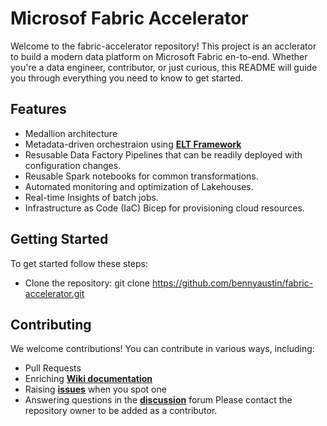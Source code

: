 # Microsof Fabric Accelerator
Welcome to the fabric-accelerator repository! This project is an acclerator to build a modern data platform on Microsoft Fabric en-to-end. Whether you're a data engineer, contributor, or just curious, this README will guide you through everything you need to know to get started.

## Features
- Medallion architecture
- Metadata-driven orchestraion using **[ELT Framework](https://github.com/bennyaustin/elt-framework)**
- Resusable Data Factory Pipelines that can be readily deployed with configuration changes.
- Reusable Spark notebooks for common transformations.
- Automated monitoring and optimization of Lakehouses.
- Real-time Insights of batch jobs.
- Infrastructure as Code (IaC) Bicep for provisioning cloud resources.

## Getting Started
To get started follow these steps:
- Clone the repository: git clone https://github.com/bennyaustin/fabric-accelerator.git


## Contributing
We welcome contributions! You can contribute in various ways, including:
- Pull Requests
- Enriching **[Wiki documentation](https://github.com/bennyaustin/fabric-accelerator/wiki)**
- Raising **[issues](https://github.com/bennyaustin/fabric-accelerator/issues)** when you spot one
- Answering questions in the **[discussion](https://github.com/bennyaustin/fabric-accelerator/discussions)** forum
Please contact the repository owner to be added as a contributor.


